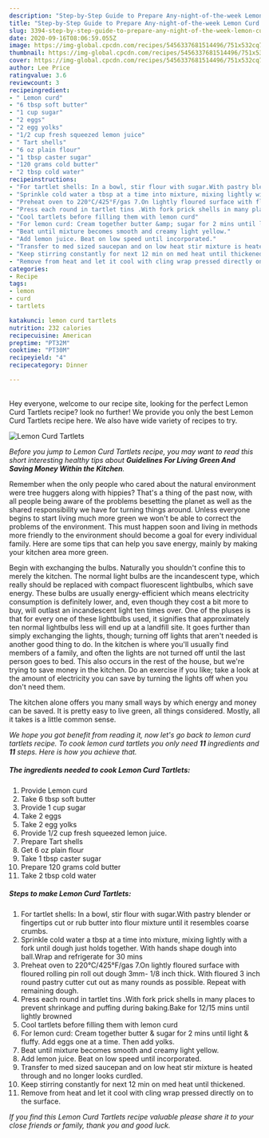 ```yaml
---
description: "Step-by-Step Guide to Prepare Any-night-of-the-week Lemon Curd Tartlets"
title: "Step-by-Step Guide to Prepare Any-night-of-the-week Lemon Curd Tartlets"
slug: 3394-step-by-step-guide-to-prepare-any-night-of-the-week-lemon-curd-tartlets
date: 2020-09-16T08:06:59.055Z
image: https://img-global.cpcdn.com/recipes/5456337681514496/751x532cq70/lemon-curd-tartlets-recipe-main-photo.jpg
thumbnail: https://img-global.cpcdn.com/recipes/5456337681514496/751x532cq70/lemon-curd-tartlets-recipe-main-photo.jpg
cover: https://img-global.cpcdn.com/recipes/5456337681514496/751x532cq70/lemon-curd-tartlets-recipe-main-photo.jpg
author: Lee Price
ratingvalue: 3.6
reviewcount: 3
recipeingredient:
- " Lemon curd"
- "6 tbsp soft butter"
- "1 cup sugar"
- "2 eggs"
- "2 egg yolks"
- "1/2 cup fresh squeezed lemon juice"
- " Tart shells"
- "6 oz plain flour"
- "1 tbsp caster sugar"
- "120 grams cold butter"
- "2 tbsp cold water"
recipeinstructions:
- "For tartlet shells: In a bowl, stir flour with sugar.With pastry blender or fingertips cut or rub butter into flour mixture until it resembles coarse crumbs."
- "Sprinkle cold water a tbsp at a time into mixture, mixing lightly with a fork until dough just holds together. With hands shape dough into ball.Wrap and refrigerate for 30 mins"
- "Preheat oven to 220°C/425°F/gas 7.On lightly floured surface with floured rolling pin roll out dough 3mm- 1/8 inch thick. With floured 3 inch round pastry cutter cut out as many rounds as possible. Repeat with remaining dough."
- "Press each round in tartlet tins .With fork prick shells in many places to prevent shrinkage and puffing during baking.Bake for 12/15 mins until lightly browned"
- "Cool tartlets before filling them with lemon curd"
- "For lemon curd: Cream together butter &amp; sugar for 2 mins until light &amp; fluffy. Add eggs one at a time. Then add yolks."
- "Beat until mixture becomes smooth and creamy light yellow."
- "Add lemon juice. Beat on low speed until incorporated."
- "Transfer to med sized saucepan and on low heat stir mixture is heated through and no longer looks curdled."
- "Keep stirring constantly for next 12 min on med heat until thickened."
- "Remove from heat and let it cool with cling wrap pressed directly on to the surface."
categories:
- Recipe
tags:
- lemon
- curd
- tartlets

katakunci: lemon curd tartlets 
nutrition: 232 calories
recipecuisine: American
preptime: "PT32M"
cooktime: "PT30M"
recipeyield: "4"
recipecategory: Dinner

---
```

<br>
Hey everyone, welcome to our recipe site, looking for the perfect Lemon Curd Tartlets recipe? look no further! We provide you only the best Lemon Curd Tartlets recipe here. We also have wide variety of recipes to try.
<br>


![Lemon Curd Tartlets](https://img-global.cpcdn.com/recipes/5456337681514496/751x532cq70/lemon-curd-tartlets-recipe-main-photo.jpg)

<i>Before you jump to Lemon Curd Tartlets recipe, you may want to read this short interesting healthy tips about 
<strong>Guidelines For Living Green And Saving Money Within the Kitchen</strong>.</i>
</br>

Remember when the only people who cared about the natural environment were tree huggers along with hippies? That's a thing of the past now, with all people being aware of the problems besetting the planet as well as the shared responsibility we have for turning things around. Unless everyone begins to start living much more green we won't be able to correct the problems of the environment. This must happen soon and living in methods more friendly to the environment should become a goal for every individual family. Here are some tips that can help you save energy, mainly by making your kitchen area more green.

Begin with exchanging the bulbs. Naturally you shouldn't confine this to merely the kitchen. The normal light bulbs are the incandescent type, which really should be replaced with compact fluorescent lightbulbs, which save energy. These bulbs are usually energy-efficient which means electricity consumption is definitely lower, and, even though they cost a bit more to buy, will outlast an incandescent light ten times over. One of the pluses is that for every one of these lightbulbs used, it signifies that approximately ten normal lightbulbs less will end up at a landfill site. It goes further than simply exchanging the lights, though; turning off lights that aren't needed is another good thing to do. In the kitchen is where you'll usually find members of a family, and often the lights are not turned off until the last person goes to bed. This also occurs in the rest of the house, but we're trying to save money in the kitchen. Do an exercise if you like; take a look at the amount of electricity you can save by turning the lights off when you don't need them.

The kitchen alone offers you many small ways by which energy and money can be saved. It is pretty easy to live green, all things considered. Mostly, all it takes is a little common sense.


<i>We hope you got benefit from reading it, now let's go back to lemon curd tartlets recipe. To cook lemon curd tartlets you only need <strong>11</strong> ingredients and <strong>11</strong> steps. Here is how you achieve that.
</i>

##### The ingredients needed to cook Lemon Curd Tartlets:

1. Provide  Lemon curd
1. Take 6 tbsp soft butter
1. Provide 1 cup sugar
1. Take 2 eggs
1. Take 2 egg yolks
1. Provide 1/2 cup fresh squeezed lemon juice.
1. Prepare  Tart shells
1. Get 6 oz plain flour
1. Take 1 tbsp caster sugar
1. Prepare 120 grams cold butter
1. Take 2 tbsp cold water


##### Steps to make Lemon Curd Tartlets:

1. For tartlet shells: In a bowl, stir flour with sugar.With pastry blender or fingertips cut or rub butter into flour mixture until it resembles coarse crumbs.
1. Sprinkle cold water a tbsp at a time into mixture, mixing lightly with a fork until dough just holds together. With hands shape dough into ball.Wrap and refrigerate for 30 mins
1. Preheat oven to 220°C/425°F/gas 7.On lightly floured surface with floured rolling pin roll out dough 3mm- 1/8 inch thick. With floured 3 inch round pastry cutter cut out as many rounds as possible. Repeat with remaining dough.
1. Press each round in tartlet tins .With fork prick shells in many places to prevent shrinkage and puffing during baking.Bake for 12/15 mins until lightly browned
1. Cool tartlets before filling them with lemon curd
1. For lemon curd: Cream together butter &amp; sugar for 2 mins until light &amp; fluffy. Add eggs one at a time. Then add yolks.
1. Beat until mixture becomes smooth and creamy light yellow.
1. Add lemon juice. Beat on low speed until incorporated.
1. Transfer to med sized saucepan and on low heat stir mixture is heated through and no longer looks curdled.
1. Keep stirring constantly for next 12 min on med heat until thickened.
1. Remove from heat and let it cool with cling wrap pressed directly on to the surface.


<i>If you find this Lemon Curd Tartlets recipe valuable please share it to your close friends or family, thank you and good luck.</i>
